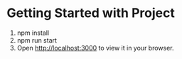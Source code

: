 # Getting Started with Project

1. npm install
2. npm run start
3. Open [http://localhost:3000](http://localhost:3000) to view it in your browser.



